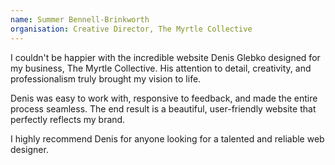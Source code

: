 ```yaml
---
name: Summer Bennell-Brinkworth
organisation: Creative Director, The Myrtle Collective
---
```


I couldn't be happier with the incredible website Denis Glebko designed for my business, The Myrtle Collective. His
attention to detail, creativity, and professionalism truly brought my vision to life.

Denis was easy to work with, responsive to feedback, and made the entire process seamless. The end result is a beautiful,
user-friendly website that perfectly reflects my brand.

I highly recommend Denis for anyone looking for a talented and reliable web designer.
